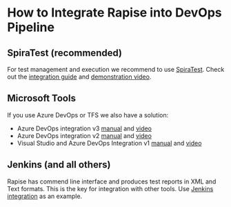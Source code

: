 # How to Integrate Rapise into DevOps Pipeline

## SpiraTest (recommended)

For test management and execution we recommend to use [SpiraTest](https://www.inflectra.com/SpiraTest/). Check out the [integration guide](/Guide/spiratest_integration/) and [demonstration video](https://youtu.be/5ybrBQOzez8).

## Microsoft Tools

If you use Azure DevOps or TFS we also have a solution:

- Azure DevOps integration v3 [manual](/Guide/vstest/) and [video](https://youtu.be/BIgOIxkZ5Hk?t=507)
- Azure DevOps integration v2 [manual](/Guide/ado_integration/) and [video](https://youtu.be/H7nOorRs00A)
- Visual Studio and Azure DevOps Integration v1 [manual](/Guide/visual_studio/) and [video](https://youtu.be/iPVplfqKj50)

## Jenkins (and all others)

Rapise has commend line interface and produces test reports in XML and Text formats. This is the key for integration with other tools. Use [Jenkins integration](https://www.inflectra.com/Support/KnowledgeBase/KB300.aspx) as an example.
